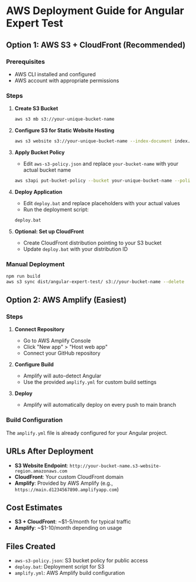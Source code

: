 # AWS Deployment Guide for Angular Expert Test

## Option 1: AWS S3 + CloudFront (Recommended)

### Prerequisites
- AWS CLI installed and configured
- AWS account with appropriate permissions

### Steps

1. **Create S3 Bucket**
   ```bash
   aws s3 mb s3://your-unique-bucket-name
   ```

2. **Configure S3 for Static Website Hosting**
   ```bash
   aws s3 website s3://your-unique-bucket-name --index-document index.html --error-document index.html
   ```

3. **Apply Bucket Policy**
   - Edit `aws-s3-policy.json` and replace `your-bucket-name` with your actual bucket name
   ```bash
   aws s3api put-bucket-policy --bucket your-unique-bucket-name --policy file://aws-s3-policy.json
   ```

4. **Deploy Application**
   - Edit `deploy.bat` and replace placeholders with your actual values
   - Run the deployment script:
   ```bash
   deploy.bat
   ```

5. **Optional: Set up CloudFront**
   - Create CloudFront distribution pointing to your S3 bucket
   - Update `deploy.bat` with your distribution ID

### Manual Deployment
```bash
npm run build
aws s3 sync dist/angular-expert-test/ s3://your-bucket-name --delete
```

## Option 2: AWS Amplify (Easiest)

### Steps

1. **Connect Repository**
   - Go to AWS Amplify Console
   - Click "New app" > "Host web app"
   - Connect your GitHub repository

2. **Configure Build**
   - Amplify will auto-detect Angular
   - Use the provided `amplify.yml` for custom build settings

3. **Deploy**
   - Amplify will automatically deploy on every push to main branch

### Build Configuration
The `amplify.yml` file is already configured for your Angular project.

## URLs After Deployment

- **S3 Website Endpoint**: `http://your-bucket-name.s3-website-region.amazonaws.com`
- **CloudFront**: Your custom CloudFront domain
- **Amplify**: Provided by AWS Amplify (e.g., `https://main.d1234567890.amplifyapp.com`)

## Cost Estimates

- **S3 + CloudFront**: ~$1-5/month for typical traffic
- **Amplify**: ~$1-10/month depending on usage

## Files Created
- `aws-s3-policy.json`: S3 bucket policy for public access
- `deploy.bat`: Deployment script for S3
- `amplify.yml`: AWS Amplify build configuration